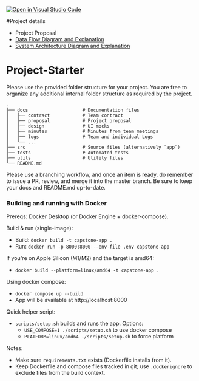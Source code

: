 [![Open in Visual Studio Code](https://classroom.github.com/assets/open-in-vscode-2e0aaae1b6195c2367325f4f02e2d04e9abb55f0b24a779b69b11b9e10269abc.svg)](https://classroom.github.com/online_ide?assignment_repo_id=20539381&assignment_repo_type=AssignmentRepo)

#Project details

- Project Proposal
 - [Data Flow Diagram and Explanation](docs/DFD%20Level1.md)
 - [System Architecture Diagram and Explanation](docs/plan/System_Architecture_Diagram.md)
# Project-Starter
Please use the provided folder structure for your project. You are free to organize any additional internal folder structure as required by the project. 

```
.
├── docs                    # Documentation files
│   ├── contract            # Team contract
│   ├── proposal            # Project proposal 
│   ├── design              # UI mocks
│   ├── minutes             # Minutes from team meetings
│   ├── logs                # Team and individual Logs
│   └── ...          
├── src                     # Source files (alternatively `app`)
├── tests                   # Automated tests 
├── utils                   # Utility files
└── README.md
```

Please use a branching workflow, and once an item is ready, do remember to issue a PR, review, and merge it into the master branch.
Be sure to keep your docs and README.md up-to-date.

### Building and running with Docker

Prereqs: Docker Desktop (or Docker Engine + docker-compose).

Build & run (single-image):
- Build: `docker build -t capstone-app .`
- Run: `docker run -p 8000:8000 --env-file .env capstone-app`

If you're on Apple Silicon (M1/M2) and the target is amd64:
- `docker build --platform=linux/amd64 -t capstone-app .`

Using docker compose:
- `docker compose up --build`
- App will be available at http://localhost:8000

Quick helper script:
- `scripts/setup.sh` builds and runs the app. Options:
  - `USE_COMPOSE=1 ./scripts/setup.sh` to use docker compose
  - `PLATFORM=linux/amd64 ./scripts/setup.sh` to force platform

Notes:
- Make sure `requirements.txt` exists (Dockerfile installs from it).
- Keep Dockerfile and compose files tracked in git; use `.dockerignore` to exclude files from the build context.
